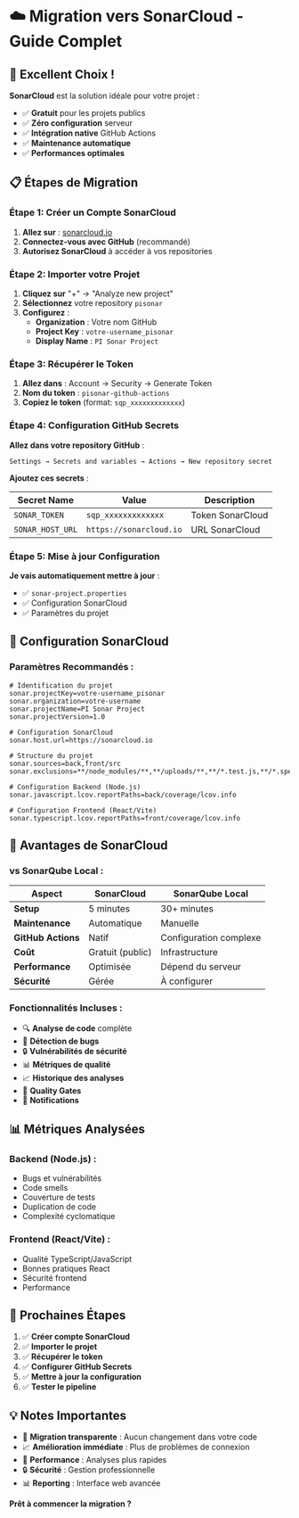 # ☁️ Migration vers SonarCloud - Guide Complet

## 🎉 Excellent Choix !

**SonarCloud** est la solution idéale pour votre projet :
- ✅ **Gratuit** pour les projets publics
- ✅ **Zéro configuration** serveur
- ✅ **Intégration native** GitHub Actions
- ✅ **Maintenance automatique**
- ✅ **Performances optimales**

## 📋 Étapes de Migration

### **Étape 1: Créer un Compte SonarCloud**

1. **Allez sur** : [sonarcloud.io](https://sonarcloud.io)
2. **Connectez-vous avec GitHub** (recommandé)
3. **Autorisez SonarCloud** à accéder à vos repositories

### **Étape 2: Importer votre Projet**

1. **Cliquez sur** "+" → "Analyze new project"
2. **Sélectionnez** votre repository `pisonar`
3. **Configurez** :
   - **Organization** : Votre nom GitHub
   - **Project Key** : `votre-username_pisonar`
   - **Display Name** : `PI Sonar Project`

### **Étape 3: Récupérer le Token**

1. **Allez dans** : Account → Security → Generate Token
2. **Nom du token** : `pisonar-github-actions`
3. **Copiez le token** (format: `sqp_xxxxxxxxxxxxx`)

### **Étape 4: Configuration GitHub Secrets**

**Allez dans votre repository GitHub** :
```
Settings → Secrets and variables → Actions → New repository secret
```

**Ajoutez ces secrets** :

| Secret Name | Value | Description |
|-------------|-------|-------------|
| `SONAR_TOKEN` | `sqp_xxxxxxxxxxxxx` | Token SonarCloud |
| `SONAR_HOST_URL` | `https://sonarcloud.io` | URL SonarCloud |

### **Étape 5: Mise à jour Configuration**

**Je vais automatiquement mettre à jour** :
- ✅ `sonar-project.properties`
- ✅ Configuration SonarCloud
- ✅ Paramètres du projet

## 🔧 **Configuration SonarCloud**

### **Paramètres Recommandés** :

```properties
# Identification du projet
sonar.projectKey=votre-username_pisonar
sonar.organization=votre-username
sonar.projectName=PI Sonar Project
sonar.projectVersion=1.0

# Configuration SonarCloud
sonar.host.url=https://sonarcloud.io

# Structure du projet
sonar.sources=back,front/src
sonar.exclusions=**/node_modules/**,**/uploads/**,**/*.test.js,**/*.spec.js

# Configuration Backend (Node.js)
sonar.javascript.lcov.reportPaths=back/coverage/lcov.info

# Configuration Frontend (React/Vite)
sonar.typescript.lcov.reportPaths=front/coverage/lcov.info
```

## 🚀 **Avantages de SonarCloud**

### **vs SonarQube Local** :

| Aspect | SonarCloud | SonarQube Local |
|--------|------------|-----------------|
| **Setup** | 5 minutes | 30+ minutes |
| **Maintenance** | Automatique | Manuelle |
| **GitHub Actions** | Natif | Configuration complexe |
| **Coût** | Gratuit (public) | Infrastructure |
| **Performance** | Optimisée | Dépend du serveur |
| **Sécurité** | Gérée | À configurer |

### **Fonctionnalités Incluses** :
- 🔍 **Analyse de code** complète
- 🐛 **Détection de bugs**
- 🔒 **Vulnérabilités de sécurité**
- 📊 **Métriques de qualité**
- 📈 **Historique des analyses**
- 🎯 **Quality Gates**
- 📧 **Notifications**

## 📊 **Métriques Analysées**

### **Backend (Node.js)** :
- Bugs et vulnérabilités
- Code smells
- Couverture de tests
- Duplication de code
- Complexité cyclomatique

### **Frontend (React/Vite)** :
- Qualité TypeScript/JavaScript
- Bonnes pratiques React
- Sécurité frontend
- Performance

## 🎯 **Prochaines Étapes**

1. ✅ **Créer compte SonarCloud**
2. ✅ **Importer le projet**
3. ✅ **Récupérer le token**
4. ✅ **Configurer GitHub Secrets**
5. ✅ **Mettre à jour la configuration**
6. ✅ **Tester le pipeline**

## 💡 **Notes Importantes**

- 🔄 **Migration transparente** : Aucun changement dans votre code
- 📈 **Amélioration immédiate** : Plus de problèmes de connexion
- 🚀 **Performance** : Analyses plus rapides
- 🔒 **Sécurité** : Gestion professionnelle
- 📊 **Reporting** : Interface web avancée

**Prêt à commencer la migration ?**